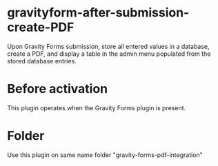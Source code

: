 # gravityform-after-submission-create-PDF
Upon Gravity Forms submission, store all entered values in a database, create a PDF, and display a table in the admin menu populated from the stored database entries.

# Before activation
This plugin operates when the Gravity Forms plugin is present.

# Folder
Use this plugin on same name folder "gravity-forms-pdf-integration"
